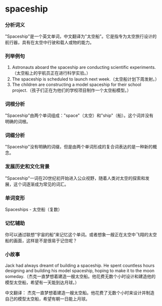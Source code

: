 # spaceship

### 分析词义

  

"Spaceship"是一个英文单词，中文翻译为"太空船"。它是指专为太空旅行设计的航行器，具有在太空中行驶和载人或物的能力。

  

### 列举例句

  

1.  Astronauts aboard the spaceship are conducting scientific experiments.（太空船上的宇航员正在进行科学实验。）
2.  The spaceship is scheduled to launch next week.（太空船计划下周发射。）
3.  The children are constructing a model spaceship for their school project.（孩子们正在为他们的学校项目制作一个太空船模型。）

  

### 词根分析

  

"Spaceship"由两个单词组成："space"（太空）和"ship"（船）。这个词并没有明确的词根。

  

### 词缀分析

  

"Spaceship"没有明确的词缀，但是由两个单词形成的复合词表达的是一种新的概念。

  

### 发展历史和文化背景

  

"Spaceship"一词在20世纪初开始进入公众视野，随着人类对太空的探索和发展，这个词逐渐成为常见的词汇。

  

### 单词变形

  

Spaceships - 太空船（复数）

  

### 记忆辅助

  

你可以通过联想“宇宙的船”来记忆这个单词。或者想象一艘正在太空中飞翔的太空船的画面，这样是不是很易于记住呢？

  

### 小故事

  

Jack had always dreamt of building a spaceship. He spent countless hours designing and building his model spaceship, hoping to make it to the moon someday.（杰克一直梦想着建造一艘太空船。他花费无数个小时设计和建造他的模型太空船，希望有一天能到达月球。）

  

中文翻译： 杰克一直梦想着建造一艘太空船。他花费了无数个小时来设计并制造自己的模型太空船，希望有朝一日能上月球。
